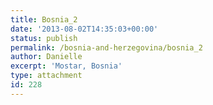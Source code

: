 ```yaml
---
title: Bosnia_2
date: '2013-08-02T14:35:03+00:00'
status: publish
permalink: /bosnia-and-herzegovina/bosnia_2
author: Danielle
excerpt: 'Mostar, Bosnia'
type: attachment
id: 228
---
```

<!DOCTYPE html PUBLIC "-//W3C//DTD HTML 4.0 Transitional//EN" "http://www.w3.org/TR/REC-html40/loose.dtd">
<?xml encoding="UTF-8">

